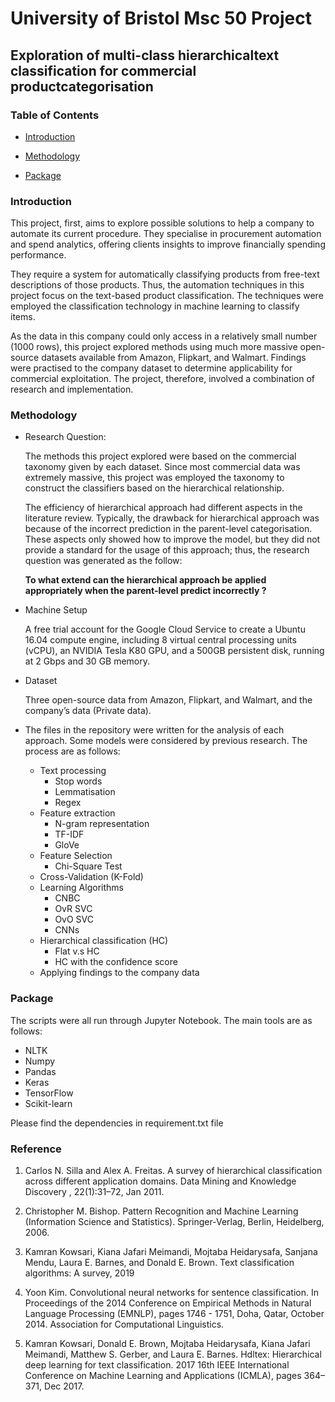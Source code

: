 # University of Bristol Msc 50 Project

## Exploration of multi-class hierarchicaltext classification for commercial productcategorisation

### Table of Contents

- [Introduction](#Introduction)


- [Methodology](#Methodology)

- [Package](#Package)

### Introduction

This project, first, aims to explore possible solutions to help a company to automate its current procedure. They specialise in procurement automation and spend analytics, offering clients insights to improve financially spending performance.

They require a system for automatically classifying products from free-text descriptions of those products. Thus, the automation techniques in this project focus on the text-based product classification. The techniques were employed the classification technology in machine learning to classify items.


As the data in this company could only access in a relatively small number (1000 rows), this project explored methods using much more massive open-source datasets available from Amazon, Flipkart, and Walmart.  Findings were practised to the company dataset to determine applicability for commercial exploitation. The project, therefore, involved a combination of research and implementation.

### Methodology

- Research Question:

   The methods this project explored were based on the commercial taxonomy given by each dataset. Since most commercial data was extremely massive, this project was employed the taxonomy to construct the classifiers based on the hierarchical relationship.

   The efficiency of hierarchical approach had different aspects in the literature review. Typically, the drawback for hierarchical approach was because of the
incorrect prediction in the parent-level categorisation.
These aspects only showed how to improve the model, but they did not provide a standard for the usage of this approach;
thus, the research question was generated as the follow:

   **To what extend can the hierarchical approach be applied appropriately
when the parent-level predict incorrectly ?**

- Machine Setup

   A free trial account for the Google Cloud Service to create a Ubuntu 16.04 compute engine, including 8 virtual central processing units (vCPU), an NVIDIA Tesla K80 GPU, and a 500GB persistent disk, running at 2 Gbps and 30 GB memory. 

- Dataset

   Three open-source data from Amazon, Flipkart, and Walmart, and the company’s data (Private data).

- The files in the repository were written for the analysis of each approach.  Some models were considered by previous research. The process are as follows:
  - Text processing
    - Stop words
    - Lemmatisation
    - Regex
  - Feature extraction
    - N-gram representation
    - TF-IDF
    - GloVe
  - Feature Selection
    - Chi-Square Test
  - Cross-Validation (K-Fold)
  - Learning Algorithms
    - CNBC
    - OvR SVC
    - OvO SVC
    - CNNs
  - Hierarchical classification (HC)
    - Flat v.s HC
    - HC with the confidence score
  - Applying findings to the company data

### Package
The scripts were all run through Jupyter Notebook.
The main tools are as follows:

- NLTK
- Numpy
- Pandas
- Keras
- TensorFlow
- Scikit-learn

Please find the dependencies in requirement.txt file

### Reference 

1. Carlos N. Silla and Alex A. Freitas. A survey of hierarchical classification across different application domains. Data Mining and Knowledge Discovery , 22(1):31–72, Jan 2011.

2. Christopher M. Bishop. Pattern Recognition and Machine Learning (Information Science and Statistics). Springer-Verlag, Berlin, Heidelberg, 2006.

3. Kamran Kowsari, Kiana Jafari Meimandi, Mojtaba Heidarysafa, Sanjana Mendu, Laura E. Barnes, and Donald E. Brown. Text classification algorithms: A survey, 2019

4. Yoon Kim. Convolutional neural networks for sentence classification. In Proceedings of the 2014 Conference on Empirical Methods in Natural Language Processing (EMNLP), pages 1746 - 1751, Doha, Qatar, October 2014. Association for Computational Linguistics.

5. Kamran Kowsari, Donald E. Brown, Mojtaba Heidarysafa, Kiana Jafari Meimandi, Matthew S. Gerber, and Laura E. Barnes. Hdltex: Hierarchical deep learning for text classification. 2017 16th IEEE International Conference on Machine Learning and Applications (ICMLA), pages 364–371, Dec 2017.